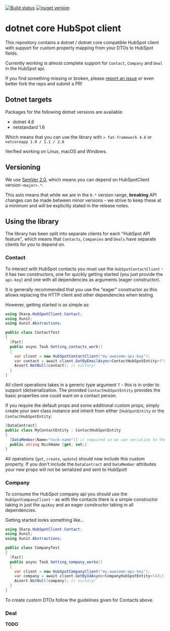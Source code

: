 [![Build status](https://ci.appveyor.com/api/projects/status/kwl0jx7cfmeel1jh?svg=true)](https://ci.appveyor.com/project/nover/dotnetcore-hubspot-client-qxwcp)
[![nuget version][nuget-image]][nuget-url]

# dotnet core HubSpot client

This repository contains a dotnet / dotnet core compatible HubSpot client with support for custom property mapping from your DTOs to HubSpot fields.

Currently working is almost complete support for `Contact`, `Company` and `Deal` in the HubSpot api.

If you find something missing or broken, please [report an issue][github-issue] or even better fork the repo and submit a PR!

## Dotnet targets

Packages for the following dotnet versions are available:

- dotnet 4.6
- netstandard 1.6

Which means that you can use the library with `> fat-framework 4.6` or `netcoreapp 1.0 / 1.1 / 2.0`

Verified working on Linux, macOS and Windows.

## Versioning

We use [SemVer 2.0](http://semver.org/), which means you can depend on HubSpotClient version `<major>.*`.

This aslo means that while we are in the `0.*` version range, **breaking** API changes can be made between minor versions - we strive to keep these at a minimum and will be explicitly stated in the release notes.

## Using the library

The library has been split into separate clients for each "HubSpot API feature", which means that `Contacts`, `Companies` and `Deals` have separate clients for you to depend on.

### Contact

To interact with HubSpot contacts you must use the `HubSpotContactClient` - it has two constructors, one for quickly getting started (you just provide the `api-key`) and one with all dependencies as arguments (eager constructor).

It is generally recommended that you use the "eager" constructor as this allows replacing the HTTP client and other dependencies when testing.

However, getting started is as simple as:

```csharp
using Skarp.HubSpotClient.Contact;
using Xunit;
using Xunit.Abstractions;

public class ContactTest
{
  [Fact]
  public async Task Getting_contacts_work()
  {
    var client = new HubSpotContactClient("my-awesome-api-key");
    var contact = await client.GetByEmailAsync<ContactHubSpotEntity>("adrian@hubspot.com");
    Assert.NotNull(contact); // victory!
  }
}
```

All client operations takes in a generic type argument `T` - this is in order to support (de)serialization. The provided `ContactHubSpotEntity` provides the basic properties one could want on a contact person.

If you require the default props and some additional custom props, simply create your own class instance and inherit from either `IHubSpotEntity` or the `ContactHubSpotEntity`:

```csharp
[DataContract]
public class MyContactEntity : ContactHubSpotEntity
{
  [DataMember(Name="nick-name")] // required so we can serialize to the hubspot property name defined in your account!
  public string NickName {get; set;}
}
```

All operations (`get`, `create`, `update`) should now include this custom property.
If you don't include the `DataContract` and `DataMember` attributes your new props will not be serialized and sent to HubSpot!

### Company

To consume the HubSpot company api you should use the `HubSpotCompanyClient` - as with the contacts there is a simple constructor taking in just the `apiKey` and an eager constructor taking in all dependencies.

Getting started looks something like...

```csharp
using Skarp.HubSpotClient.Contact;
using Xunit;
using Xunit.Abstractions;

public class CompanyTest
{
  [Fact]
  public async Task Getting_company_works()
  {
    var client = new HubSpotCompanyClient("my-awesome-api-key");
    var company = await client.GetByIdAsync<CompanyHubSpotEntity>(42L);
    Assert.NotNull(company); // victory!
  }
}
```

To create custom DTOs follow the guidelines given for Contacts above.

### Deal

**TODO**


[nuget-image]: https://img.shields.io/nuget/v/HubSpotClient.svg
[nuget-url]: https://www.nuget.org/packages/HubSpotClient
[github-issue]: https://github.com/skarpdev/dotnetcore-hubspot-client/issues/new